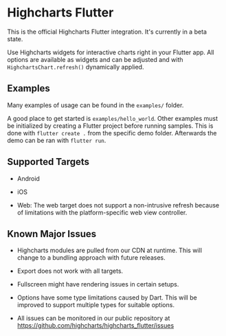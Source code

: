 Highcharts Flutter
==================

This is the official Highcharts Flutter integration. It's currently in a beta
state.

Use Highcharts widgets for interactive charts right in your Flutter app. All
options are available as widgets and can be adjusted and with
`HighchartsChart.refresh()` dynamically applied.



Examples
--------

Many examples of usage can be found in the `examples/` folder.

A good place to get started is `examples/hello_world`. Other examples must be
initialized by creating a Flutter project before running samples. This is done
with `flutter create .` from the specific demo folder. Afterwards the demo can
be ran with `flutter run`.



Supported Targets
-----------------

* Android

* iOS

* Web: The web target does not support a non-intrusive refresh because of
  limitations with the platform-specific web view controller.



Known Major Issues
------------------

* Highcharts modules are pulled from our CDN at runtime. This will change to a
  bundling approach with future releases.

* Export does not work with all targets.

* Fullscreen might have rendering issues in certain setups.

* Options have some type limitations caused by Dart. This will be improved to
  support multiple types for suitable options.

* All issues can be monitored in our public repository at
  https://github.com/highcharts/highcharts_flutter/issues

